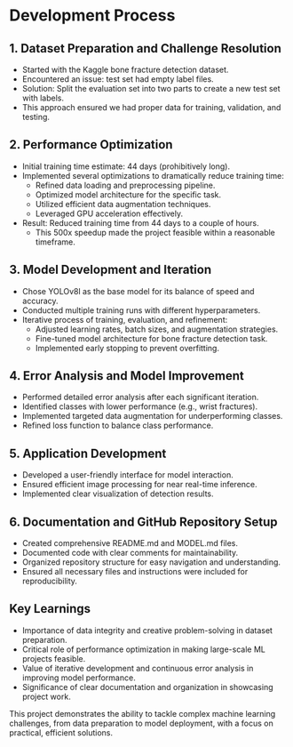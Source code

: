 # Development Process

## 1. Dataset Preparation and Challenge Resolution

- Started with the Kaggle bone fracture detection dataset.
- Encountered an issue: test set had empty label files.
- Solution: Split the evaluation set into two parts to create a new test set with labels.
- This approach ensured we had proper data for training, validation, and testing.

## 2. Performance Optimization

- Initial training time estimate: 44 days (prohibitively long).
- Implemented several optimizations to dramatically reduce training time:
  - Refined data loading and preprocessing pipeline.
  - Optimized model architecture for the specific task.
  - Utilized efficient data augmentation techniques.
  - Leveraged GPU acceleration effectively.
- Result: Reduced training time from 44 days to a couple of hours.
  - This 500x speedup made the project feasible within a reasonable timeframe.

## 3. Model Development and Iteration

- Chose YOLOv8l as the base model for its balance of speed and accuracy.
- Conducted multiple training runs with different hyperparameters.
- Iterative process of training, evaluation, and refinement:
  - Adjusted learning rates, batch sizes, and augmentation strategies.
  - Fine-tuned model architecture for bone fracture detection task.
  - Implemented early stopping to prevent overfitting.

## 4. Error Analysis and Model Improvement

- Performed detailed error analysis after each significant iteration.
- Identified classes with lower performance (e.g., wrist fractures).
- Implemented targeted data augmentation for underperforming classes.
- Refined loss function to balance class performance.

## 5. Application Development

- Developed a user-friendly interface for model interaction.
- Ensured efficient image processing for near real-time inference.
- Implemented clear visualization of detection results.

## 6. Documentation and GitHub Repository Setup

- Created comprehensive README.md and MODEL.md files.
- Documented code with clear comments for maintainability.
- Organized repository structure for easy navigation and understanding.
- Ensured all necessary files and instructions were included for reproducibility.

## Key Learnings

- Importance of data integrity and creative problem-solving in dataset preparation.
- Critical role of performance optimization in making large-scale ML projects feasible.
- Value of iterative development and continuous error analysis in improving model performance.
- Significance of clear documentation and organization in showcasing project work.

This project demonstrates the ability to tackle complex machine learning challenges, from data preparation to model deployment, with a focus on practical, efficient solutions.